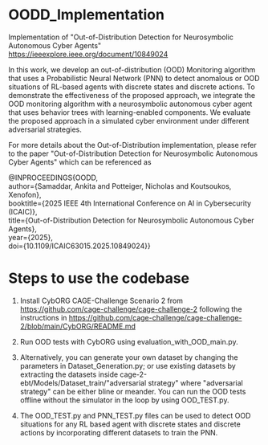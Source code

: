 # OODD_Implementation
Implementation of "Out-of-Distribution Detection for Neurosymbolic Autonomous Cyber Agents" https://ieeexplore.ieee.org/document/10849024

In this work, we develop an out-of-distribution (OOD) Monitoring algorithm that uses a Probabilistic Neural Network (PNN) to detect anomalous or OOD situations of RL-based agents with discrete states and discrete actions. To demonstrate the effectiveness of the proposed approach, we integrate the OOD monitoring algorithm with a neurosymbolic autonomous cyber agent that uses behavior trees with learning-enabled components. We evaluate the proposed approach in a simulated cyber environment under different adversarial strategies. 

For more details about the Out-of-Distribution implementation, please refer to the paper "Out-of-Distribution Detection for Neurosymbolic Autonomous Cyber Agents" which can be referenced as 

@INPROCEEDINGS{OODD,<br>
  author={Samaddar, Ankita and Potteiger, Nicholas and Koutsoukos, Xenofon},<br>booktitle={2025 IEEE 4th International Conference on AI in Cybersecurity (ICAIC)},<br>
  title={Out-of-Distribution Detection for Neurosymbolic Autonomous Cyber Agents},<br>year={2025},<br>doi={10.1109/ICAIC63015.2025.10849024}}

# Steps to use the codebase

1. Install CybORG CAGE-Challenge Scenario 2 from https://github.com/cage-challenge/cage-challenge-2 following the instructions in https://github.com/cage-challenge/cage-challenge-2/blob/main/CybORG/README.md
   
2. Run OOD tests with CybORG using evaluation_with_OOD_main.py.
   
3. Alternatively, you can generate your own dataset by changing the parameters in Dataset_Generation.py; or use existing datasets by extracting the datasets inside cage-2-ebt/Models/Dataset_train/"adversarial strategy" where "adversarial strategy" can be either bline or meander. You can run the OOD tests offline without the simulator in the loop by using OOD_TEST.py.

4. The OOD_TEST.py and PNN_TEST.py files can be used to detect OOD situations for any RL based agent with discrete states and discrete actions by incorporating different datasets to train the PNN.

